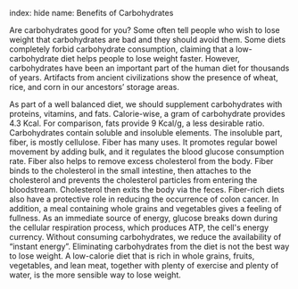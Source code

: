 index: hide
name: Benefits of Carbohydrates

Are carbohydrates good for you? Some often tell people who wish to lose weight that carbohydrates are bad and they should avoid them. Some diets completely forbid carbohydrate consumption, claiming that a low-carbohydrate diet helps people to lose weight faster. However, carbohydrates have been an important part of the human diet for thousands of years. Artifacts from ancient civilizations show the presence of wheat, rice, and corn in our ancestors’ storage areas.

As part of a well balanced diet, we should supplement carbohydrates with proteins, vitamins, and fats. Calorie-wise, a gram of carbohydrate provides 4.3 Kcal. For comparison, fats provide 9 Kcal/g, a less desirable ratio. Carbohydrates contain soluble and insoluble elements. The insoluble part, fiber, is mostly cellulose. Fiber has many uses. It promotes regular bowel movement by adding bulk, and it regulates the blood glucose consumption rate. Fiber also helps to remove excess cholesterol from the body. Fiber binds to the cholesterol in the small intestine, then attaches to the cholesterol and prevents the cholesterol particles from entering the bloodstream. Cholesterol then exits the body via the feces. Fiber-rich diets also have a protective role in reducing the occurrence of colon cancer. In addition, a meal containing whole grains and vegetables gives a feeling of fullness. As an immediate source of energy, glucose breaks down during the cellular respiration process, which produces ATP, the cell's energy currency. Without consuming carbohydrates, we reduce the availability of “instant energy”. Eliminating carbohydrates from the diet is not the best way to lose weight. A low-calorie diet that is rich in whole grains, fruits, vegetables, and lean meat, together with plenty of exercise and plenty of water, is the more sensible way to lose weight.
